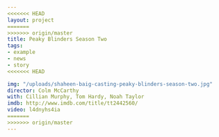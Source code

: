 ```yaml
---
<<<<<<< HEAD
layout: project
=======
>>>>>>> origin/master
title: Peaky Blinders Season Two
tags:
- example
- news
- story
<<<<<<< HEAD

img: "/uploads/shaheen-baig-casting-peaky-blinders-season-two.jpg"
director: Colm McCarthy
with: Cillian Murphy, Tom Hardy, Noah Taylor
imdb: http://www.imdb.com/title/tt2442560/
video: l4dnyhs4ia
=======
>>>>>>> origin/master
---
```


